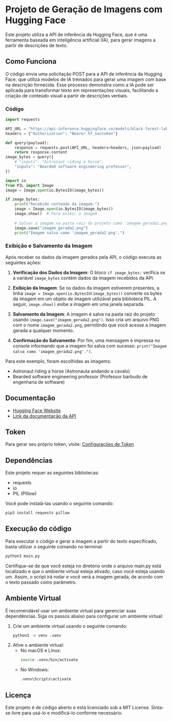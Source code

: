 # Projeto de Geração de Imagens com Hugging Face

Este projeto utiliza a API de inferência da Hugging Face, que é uma ferramenta baseada em inteligência artificial (IA), para gerar imagens a partir de descrições de texto.

## Como Funciona

O código envia uma solicitação POST para a API de inferência da Hugging Face, que utiliza modelos de IA treinados para gerar uma imagem com base na descrição fornecida. Esse processo demonstra como a IA pode ser aplicada para transformar texto em representações visuais, facilitando a criação de conteúdo visual a partir de descrições verbais.

### Código

```python
import requests

API_URL = "https://api-inference.huggingface.co/models/black-forest-labs/FLUX.1-dev"
headers = {"Authorization": "Bearer hf_seutoken"}

def query(payload):
	response = requests.post(API_URL, headers=headers, json=payload)
	return response.content
image_bytes = query({
    # "inputs": "Astronaut riding a horse",
	"inputs": "Bearded software engineering professor",
})

import io
from PIL import Image
image = Image.open(io.BytesIO(image_bytes))

if image_bytes:
    print("Recebido conteúdo da imagem.")
    image = Image.open(io.BytesIO(image_bytes))
    image.show()  # Para exibir a imagem
    
    # Salvar a imagem na pasta raiz do projeto como 'imagem_gerada2.png'
    image.save("imagem_gerada2.png")
    print("Imagem salva como 'imagem_gerada2.png'.")
```

### Exibição e Salvamento da Imagem

Após receber os dados da imagem gerados pela API, o código executa as seguintes ações:

1. **Verificação dos Dados da Imagem**: 
   O bloco `if image_bytes:` verifica se a variável `image_bytes` contém dados da imagem recebidos da API.

2. **Exibição da Imagem**:
   Se os dados da imagem estiverem presentes, a linha `image = Image.open(io.BytesIO(image_bytes))` converte os bytes da imagem em um objeto de imagem utilizável pela biblioteca PIL. A seguir, `image.show()` exibe a imagem em uma janela separada.

3. **Salvamento da Imagem**:
   A imagem é salva na pasta raiz do projeto usando `image.save("imagem_gerada2.png")`. Isso cria um arquivo PNG com o nome `imagem_gerada2.png`, permitindo que você acesse a imagem gerada a qualquer momento.

4. **Confirmação do Salvamento**:
   Por fim, uma mensagem é impressa no console informando que a imagem foi salva com sucesso: `print("Imagem salva como 'imagem_gerada2.png'.")`.

Para este exemplo, foram escolhidas as imagems:
- Astronaut riding a horse (Astronauta andando a cavalo)
- Bearded software engineering professor (Professor barbudo de engenharia de software)

## Documentação
- [Hugging Face Website](https://huggingface.co/)
- [Link da documentação da API](https://huggingface.co/docs/api-inference/tasks/text-to-image?code=python#text-to-image)

## Token
Para gerar seu próprio token, visite: [Configurações de Token](https://huggingface.co/settings/tokens)

## Dependências

Este projeto requer as seguintes bibliotecas:
- requests
- io
- PIL (Pillow)

Você pode instalá-las usando o seguinte comando:

```bash
pip3 install requests pillow
```

## Execução do código

Para executar o código e gerar a imagem a partir do texto especificado, basta utilizar o seguinte comando no terminal:

```bash
python3 main.py
```

Certifique-se de que você esteja no diretório onde o arquivo main.py está localizado e que o ambiente virtual esteja ativado, caso você esteja usando um. Assim, o script irá rodar e você verá a imagem gerada, de acordo com o texto passado como parâmetro.

## Ambiente Virtual

É recomendável usar um ambiente virtual para gerenciar suas dependências. Siga os passos abaixo para configurar um ambiente virtual:

1. Crie um ambiente virtual usando o seguinte comando:
    ```bash
    python3 -m venv .venv
    ```
2. Ative o ambiente virtual:
    - No macOS e Linux:
        ```bash
        source .venv/bin/activate
        ```
    - No Windows:
        ```bash
        .venv\Scripts\activate
        ```

## Licença

Este projeto é de código aberto e está licenciado sob a MIT License. Sinta-se livre para usá-lo e modificá-lo conforme necessário.
